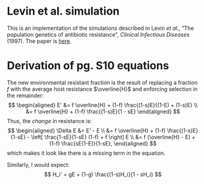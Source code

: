# Levin et al. simulation

This is an implementation of the simulations described in Levin *et al*., "The population genetics of antibiotic resistance", *Clinical Infectious Diseases* (1997). The paper is [here](https://academic.oup.com/cid/article/24/Supplement_1/S9/283564/The-Population-Genetics-of-Antibiotic-Resistance).

# Derivation of pg. S10 equations

The new environmental resistant fraction is the result of replacing a fraction $f$ with the average host resistance $\overline{H}$ and enforcing selection in the remainder:
$$
\begin{aligned}
E' &= f \overline{H} + (1-f) \frac{(1-s)E}{(1-E) + (1-s)E} \\
   &= f \overline{H} + (1-f) \frac{(1-s)E}{1 - sE}
\end{aligned}
$$
Thus, the *change* in resistance is:
$$
\begin{aligned}
\Delta E &= E' - E \\
 &= f \overline{H} + (1-f) \frac{(1-s)E}{1-sE} - \left[ \frac{1-sE}{1-sE} (1-f) + f \right] E \\
 &= f (\overline{H} - E) + (1-f) \frac{sE(1-E)}{1-sE},
\end{aligned}
$$
which makes it look like there is a missing term in the equation.

Similarly, I would expect:
$$
H_i' = gE + (1-g) \frac{(1-s)H_i}{1 - sH_i}
$$
